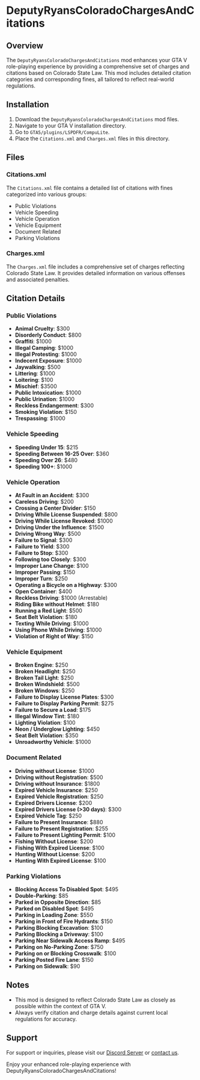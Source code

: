 # DeputyRyansColoradoChargesAndCitations

## Overview
The `DeputyRyansColoradoChargesAndCitations` mod enhances your GTA V role-playing experience by providing a comprehensive set of charges and citations based on Colorado State Law. This mod includes detailed citation categories and corresponding fines, all tailored to reflect real-world regulations.

## Installation
1. Download the `DeputyRyansColoradoChargesAndCitations` mod files.
2. Navigate to your GTA V installation directory.
3. Go to `GTA5/plugins/LSPDFR/CompuLite`.
4. Place the `Citations.xml` and `Charges.xml` files in this directory.

## Files

### Citations.xml
The `Citations.xml` file contains a detailed list of citations with fines categorized into various groups:
- Public Violations
- Vehicle Speeding
- Vehicle Operation
- Vehicle Equipment
- Document Related
- Parking Violations

### Charges.xml
The `Charges.xml` file includes a comprehensive set of charges reflecting Colorado State Law. It provides detailed information on various offenses and associated penalties.

## Citation Details

### Public Violations
- **Animal Cruelty**: $300
- **Disorderly Conduct**: $800
- **Graffiti**: $1000
- **Illegal Camping**: $1000
- **Illegal Protesting**: $1000
- **Indecent Exposure**: $1000
- **Jaywalking**: $500
- **Littering**: $1000
- **Loitering**: $100
- **Mischief**: $3500
- **Public Intoxication**: $1000
- **Public Urination**: $1000
- **Reckless Endangerment**: $300
- **Smoking Violation**: $150
- **Trespassing**: $1000

### Vehicle Speeding
- **Speeding Under 15**: $215
- **Speeding Between 16-25 Over**: $360
- **Speeding Over 26**: $480
- **Speeding 100+**: $1000

### Vehicle Operation
- **At Fault in an Accident**: $300
- **Careless Driving**: $200
- **Crossing a Center Divider**: $150
- **Driving While License Suspended**: $800
- **Driving While License Revoked**: $1000
- **Driving Under the Influence**: $1500
- **Driving Wrong Way**: $500
- **Failure to Signal**: $300
- **Failure to Yield**: $300
- **Failure to Stop**: $300
- **Following too Closely**: $300
- **Improper Lane Change**: $100
- **Improper Passing**: $150
- **Improper Turn**: $250
- **Operating a Bicycle on a Highway**: $300
- **Open Container**: $400
- **Reckless Driving**: $1000 (Arrestable)
- **Riding Bike without Helmet**: $180
- **Running a Red Light**: $500
- **Seat Belt Violation**: $180
- **Texting While Driving**: $1000
- **Using Phone While Driving**: $1000
- **Violation of Right of Way**: $150

### Vehicle Equipment
- **Broken Engine**: $250
- **Broken Headlight**: $250
- **Broken Tail Light**: $250
- **Broken Windshield**: $500
- **Broken Windows**: $250
- **Failure to Display License Plates**: $300
- **Failure to Display Parking Permit**: $275
- **Failure to Secure a Load**: $175
- **Illegal Window Tint**: $180
- **Lighting Violation**: $100
- **Neon / Underglow Lighting**: $450
- **Seat Belt Violation**: $350
- **Unroadworthy Vehicle**: $1000

### Document Related
- **Driving without License**: $1000
- **Driving without Registration**: $500
- **Driving without Insurance**: $1800
- **Expired Vehicle Insurance**: $250
- **Expired Vehicle Registration**: $250
- **Expired Drivers License**: $200
- **Expired Drivers License (>30 days)**: $300
- **Expired Vehicle Tag**: $250
- **Failure to Present Insurance**: $880
- **Failure to Present Registration**: $255
- **Failure to Present Lighting Permit**: $100
- **Fishing Without License**: $200
- **Fishing With Expired License**: $100
- **Hunting Without License**: $200
- **Hunting With Expired License**: $100

### Parking Violations
- **Blocking Access To Disabled Spot**: $495
- **Double-Parking**: $85
- **Parked in Opposite Direction**: $85
- **Parked on Disabled Spot**: $495
- **Parking in Loading Zone**: $550
- **Parking in Front of Fire Hydrants**: $150
- **Parking Blocking Excavation**: $100
- **Parking Blocking a Driveway**: $100
- **Parking Near Sidewalk Access Ramp**: $495
- **Parking on No-Parking Zone**: $750
- **Parking on or Blocking Crosswalk**: $100
- **Parking Posted Fire Lane**: $150
- **Parking on Sidewalk**: $90

## Notes
- This mod is designed to reflect Colorado State Law as closely as possible within the context of GTA V.
- Always verify citation and charge details against current local regulations for accuracy.

## Support
For support or inquiries, please visit our [Discord Server](https://discord.gg/UF88cEKxCZ) or [contact us](https://www.deputycad.com/home).

Enjoy your enhanced role-playing experience with DeputyRyansColoradoChargesAndCitations!
